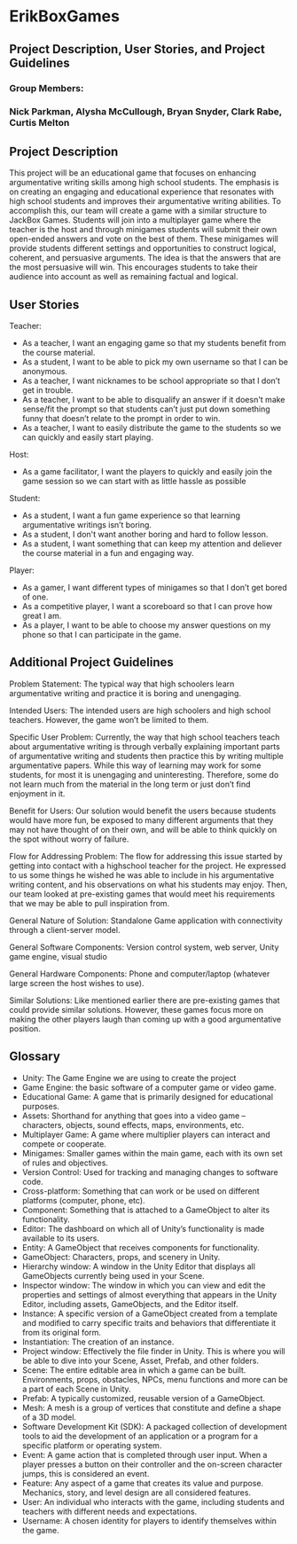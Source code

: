 #  ErikBoxGames
##  Project Description, User Stories, and Project Guidelines
###  Group Members: 
###  Nick Parkman, Alysha McCullough, Bryan Snyder, Clark Rabe, Curtis Melton

##  Project Description
This project will be an educational game that focuses on enhancing argumentative writing skills among high school students. The emphasis is on creating an engaging and educational experience that resonates with high school students and improves their argumentative writing abilities. To accomplish this, our team will create a game with a similar structure to JackBox Games. Students will join into a multiplayer game where the teacher is the host and through minigames students will submit their own open-ended answers and vote on the best of them. These minigames will provide students different settings and opportunities to construct logical, coherent, and persuasive arguments. The idea is that the answers that are the most persuasive will win. This encourages students to take their audience into account as well as remaining factual and logical. 

##  User Stories

Teacher:
* As a teacher, I want an engaging game so that my students benefit from the course material.
* As a student, I want to be able to pick my own username so that I can be anonymous.
* As a teacher, I want nicknames to be school appropriate so that I don’t get in trouble. 
* As a teacher, I want to be able to disqualify an answer if it doesn't make sense/fit the prompt so that students can’t just put down something funny that doesn’t relate to the prompt in order to win.
* As a teacher, I want to easily distribute the game to the students so we can quickly and easily start playing.
  
Host:
* As a game facilitator, I want the players to quickly and easily join the game session so we can start with as little hassle as possible
  
Student:
* As a student, I want a fun game experience so that learning argumentative writings isn’t boring. 
* As a student, I don't want another boring and hard to follow lesson.
* As a student, I want something that can keep my attention and deliever the course material in a fun and engaging way.
  
Player:
* As a gamer, I want different types of minigames so that I don’t get bored of one. 
* As a competitive player, I want a scoreboard so that I can prove how great I am.
* As a player, I want to be able to choose my answer questions on my phone so that I can participate in the game.

##  Additional Project Guidelines
Problem Statement: 
The typical way that high schoolers learn argumentative writing and practice it is boring and unengaging.


Intended Users:
The intended users are high schoolers and high school teachers. However, the game won’t be limited to them. 


Specific User Problem:
Currently, the way that high school teachers teach about argumentative writing is through verbally explaining important parts of argumentative writing and students then practice this by writing multiple argumentative papers. While this way of learning may work for some students, for most it is unengaging and uninteresting. Therefore, some do not learn much from the material in the long term or just don’t find enjoyment in it.


Benefit for Users:
Our solution would benefit the users because students would have more fun, be exposed to many different arguments that they may not have thought of on their own, and will be able to think quickly on the spot without worry of failure.


Flow for Addressing Problem:
The flow for addressing this issue started by getting into contact with a highschool teacher for the project. He expressed to us some things he wished he was able to include in his argumentative writing content, and his observations on what his students may enjoy. Then, our team looked at pre-existing games that would meet his requirements that we may be able to pull inspiration from.


General Nature of Solution:
Standalone Game application with connectivity through a client-server model.


General Software Components:
Version control system, web server, Unity game engine, visual studio 


General Hardware Components:
Phone and computer/laptop (whatever large screen the host wishes to use).


Similar Solutions:
Like mentioned earlier there are pre-existing games that could provide similar solutions. However, these games focus more on making the other players laugh than coming up with a good argumentative position.

##  Glossary
* Unity: The Game Engine we are using to create the project
* Game Engine: the basic software of a computer game or video game.
* Educational Game: A game that is primarily designed for educational purposes.
* Assets: Shorthand for anything that goes into a video game – characters, objects, sound effects, maps, environments, etc.
* Multiplayer Game: A game where multiplier players can interact and compete or cooperate.
* Minigames: Smaller games within the main game, each with its own set of rules and objectives. 
* Version Control: Used for tracking and managing changes to software code.
* Cross-platform: Something that can work or be used on different platforms (computer, phone, etc).
* Component: Something that is attached to a GameObject to alter its functionality.
* Editor: The dashboard on which all of Unity’s functionality is made available to its users.
* Entity: A GameObject that receives components for functionality.
* GameObject: Characters, props, and scenery in Unity.
* Hierarchy window: A window in the Unity Editor that displays all GameObjects currently being used in your Scene.
* Inspector window: The window in which you can view and edit the properties and settings of almost everything that appears in the Unity Editor, including assets, GameObjects, and the Editor itself.
* Instance: A specific version of a GameObject created from a template and modified to carry specific traits and behaviors that differentiate it from its original form. 
* Instantiation: The creation of an instance.
* Project window: Effectively the file finder in Unity. This is where you will be able to dive into your Scene, Asset, Prefab, and other folders.
* Scene: The entire editable area in which a game can be built. Environments, props, obstacles, NPCs, menu functions and more can be a part of each Scene in Unity. 
* Prefab: A typically customized, reusable version of a GameObject.
* Mesh: A mesh is a group of vertices that constitute and define a shape of a 3D model.
* Software Development Kit (SDK): A packaged collection of development tools to aid the development of an application or a program for a specific platform or operating system.
* Event: A game action that is completed through user input. When a player presses a button on their controller and the on-screen character jumps, this is considered an event.
* Feature: Any aspect of a game that creates its value and purpose. Mechanics, story, and level design are all considered features.
* User: An individual who interacts with the game, including students and teachers with different needs and expectations.
* Username: A chosen identity for players to identify themselves within the game.

